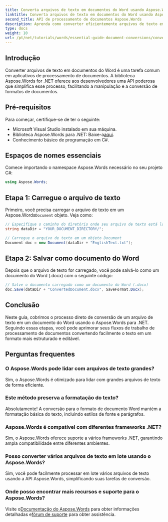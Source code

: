 ```yaml
---
title: Converta arquivos de texto em documentos do Word usando Aspose.Words para .NET
linktitle: Converta arquivos de texto em documentos do Word usando Aspose.Words para .NET
second_title: API de processamento de documentos Aspose.Words
description: Aprenda como converter eficientemente arquivos de texto em documentos do Word usando a biblioteca Aspose.Words for .NET. Este guia passo a passo abrange pré-requisitos e exemplos de código.
type: docs
weight: 10
url: /pt/net/tutorials/words/essential-guide-document-conversions/convert-text-files-to-word-documents/
---
```

## Introdução

Converter arquivos de texto em documentos do Word é uma tarefa comum em aplicativos de processamento de documentos. A biblioteca Aspose.Words for .NET oferece aos desenvolvedores uma API poderosa que simplifica esse processo, facilitando a manipulação e a conversão de formatos de documentos.

## Pré-requisitos

Para começar, certifique-se de ter o seguinte:
- Microsoft Visual Studio instalado em sua máquina.
-  Biblioteca Aspose.Words para .NET: Baixe-a[aqui](https://releases.aspose.com/words/net/).
- Conhecimento básico de programação em C#.

## Espaços de nomes essenciais

Comece importando o namespace Aspose.Words necessário no seu projeto C#:

```csharp
using Aspose.Words;
```

## Etapa 1: Carregue o arquivo de texto

 Primeiro, você precisa carregar o arquivo de texto em um Aspose.Words`Document` objeto. Veja como:

```csharp
// Especifique o caminho do diretório onde seu arquivo de texto está localizado
string dataDir = "YOUR_DOCUMENT_DIRECTORY/";

// Carregue o arquivo de texto em um objeto Document
Document doc = new Document(dataDir + "EnglishText.txt");
```

## Etapa 2: Salvar como documento do Word

Depois que o arquivo de texto for carregado, você pode salvá-lo como um documento do Word (.docx) com o seguinte código:

```csharp
// Salve o documento carregado como um documento do Word (.docx)
doc.Save(dataDir + "ConvertedDocument.docx", SaveFormat.Docx);
```

## Conclusão

Neste guia, cobrimos o processo direto de conversão de um arquivo de texto em um documento do Word usando o Aspose.Words para .NET. Seguindo essas etapas, você pode aprimorar seus fluxos de trabalho de processamento de documentos convertendo facilmente o texto em um formato mais estruturado e editável.

## Perguntas frequentes

### O Aspose.Words pode lidar com arquivos de texto grandes?
Sim, o Aspose.Words é otimizado para lidar com grandes arquivos de texto de forma eficiente.

### Este método preserva a formatação do texto?
Absolutamente! A conversão para o formato de documento Word mantém a formatação básica do texto, incluindo estilos de fonte e parágrafos.

### Aspose.Words é compatível com diferentes frameworks .NET?
Sim, o Aspose.Words oferece suporte a vários frameworks .NET, garantindo ampla compatibilidade entre diferentes ambientes.

### Posso converter vários arquivos de texto em lote usando o Aspose.Words?
Sim, você pode facilmente processar em lote vários arquivos de texto usando a API Aspose.Words, simplificando suas tarefas de conversão.

### Onde posso encontrar mais recursos e suporte para o Aspose.Words?
 Visite o[Documentação do Aspose.Words](https://reference.aspose.com/words/net/) para obter informações detalhadas e[fórum de suporte](https://forum.aspose.com/c/words/8) para obter assistência.
